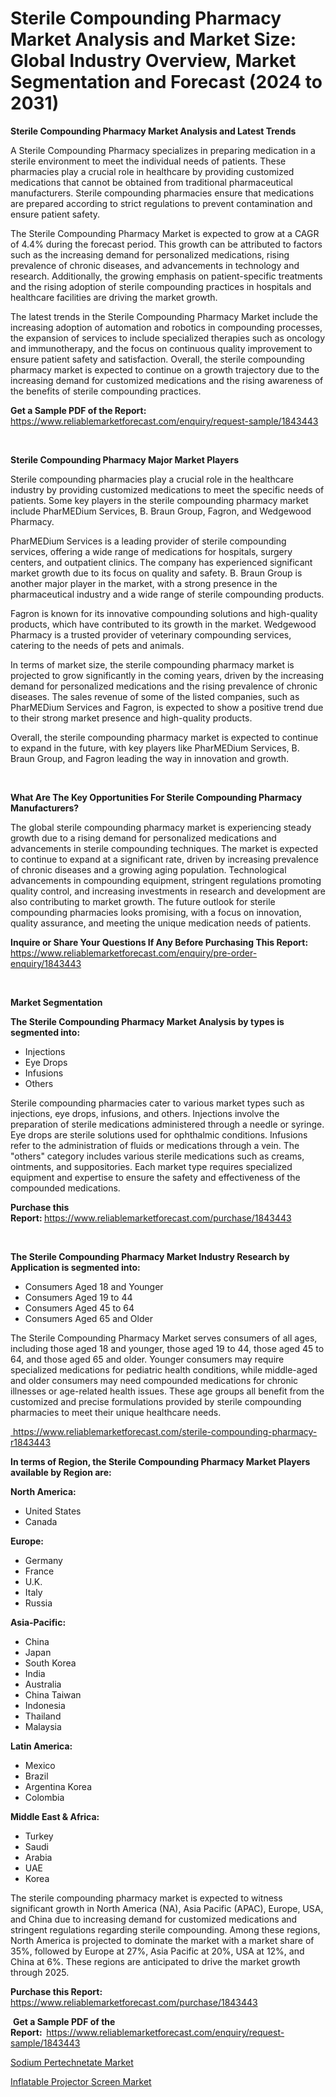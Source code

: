 <p><h1>Sterile Compounding Pharmacy Market Analysis and Market Size: Global Industry Overview, Market Segmentation and Forecast (2024 to 2031)</h1></p><p><strong>Sterile Compounding Pharmacy Market Analysis and Latest Trends</strong></p>
<p><p>A Sterile Compounding Pharmacy specializes in preparing medication in a sterile environment to meet the individual needs of patients. These pharmacies play a crucial role in healthcare by providing customized medications that cannot be obtained from traditional pharmaceutical manufacturers. Sterile compounding pharmacies ensure that medications are prepared according to strict regulations to prevent contamination and ensure patient safety.</p><p>The Sterile Compounding Pharmacy Market is expected to grow at a CAGR of 4.4% during the forecast period. This growth can be attributed to factors such as the increasing demand for personalized medications, rising prevalence of chronic diseases, and advancements in technology and research. Additionally, the growing emphasis on patient-specific treatments and the rising adoption of sterile compounding practices in hospitals and healthcare facilities are driving the market growth.</p><p>The latest trends in the Sterile Compounding Pharmacy Market include the increasing adoption of automation and robotics in compounding processes, the expansion of services to include specialized therapies such as oncology and immunotherapy, and the focus on continuous quality improvement to ensure patient safety and satisfaction. Overall, the sterile compounding pharmacy market is expected to continue on a growth trajectory due to the increasing demand for customized medications and the rising awareness of the benefits of sterile compounding practices.</p></p>
<p><strong>Get a Sample PDF of the Report:&nbsp;</strong> <a href="https://www.reliablemarketforecast.com/enquiry/request-sample/1843443">https://www.reliablemarketforecast.com/enquiry/request-sample/1843443</a></p>
<p>&nbsp;</p>
<p><strong>Sterile Compounding Pharmacy Major Market Players</strong></p>
<p><p>Sterile compounding pharmacies play a crucial role in the healthcare industry by providing customized medications to meet the specific needs of patients. Some key players in the sterile compounding pharmacy market include PharMEDium Services, B. Braun Group, Fagron, and Wedgewood Pharmacy.</p><p>PharMEDium Services is a leading provider of sterile compounding services, offering a wide range of medications for hospitals, surgery centers, and outpatient clinics. The company has experienced significant market growth due to its focus on quality and safety. B. Braun Group is another major player in the market, with a strong presence in the pharmaceutical industry and a wide range of sterile compounding products.</p><p>Fagron is known for its innovative compounding solutions and high-quality products, which have contributed to its growth in the market. Wedgewood Pharmacy is a trusted provider of veterinary compounding services, catering to the needs of pets and animals.</p><p>In terms of market size, the sterile compounding pharmacy market is projected to grow significantly in the coming years, driven by the increasing demand for personalized medications and the rising prevalence of chronic diseases. The sales revenue of some of the listed companies, such as PharMEDium Services and Fagron, is expected to show a positive trend due to their strong market presence and high-quality products.</p><p>Overall, the sterile compounding pharmacy market is expected to continue to expand in the future, with key players like PharMEDium Services, B. Braun Group, and Fagron leading the way in innovation and growth.</p></p>
<p>&nbsp;</p>
<p><strong>What Are The Key Opportunities For Sterile Compounding Pharmacy Manufacturers?</strong></p>
<p><p>The global sterile compounding pharmacy market is experiencing steady growth due to a rising demand for personalized medications and advancements in sterile compounding techniques. The market is expected to continue to expand at a significant rate, driven by increasing prevalence of chronic diseases and a growing aging population. Technological advancements in compounding equipment, stringent regulations promoting quality control, and increasing investments in research and development are also contributing to market growth. The future outlook for sterile compounding pharmacies looks promising, with a focus on innovation, quality assurance, and meeting the unique medication needs of patients.</p></p>
<p><strong>Inquire or Share Your Questions If Any Before Purchasing This Report:</strong> <a href="https://www.reliablemarketforecast.com/enquiry/pre-order-enquiry/1843443">https://www.reliablemarketforecast.com/enquiry/pre-order-enquiry/1843443</a></p>
<p>&nbsp;</p>
<p><strong>Market Segmentation</strong></p>
<p><strong>The Sterile Compounding Pharmacy Market Analysis by types is segmented into:</strong></p>
<p><ul><li>Injections</li><li>Eye Drops</li><li>Infusions</li><li>Others</li></ul></p>
<p><p>Sterile compounding pharmacies cater to various market types such as injections, eye drops, infusions, and others. Injections involve the preparation of sterile medications administered through a needle or syringe. Eye drops are sterile solutions used for ophthalmic conditions. Infusions refer to the administration of fluids or medications through a vein. The "others" category includes various sterile medications such as creams, ointments, and suppositories. Each market type requires specialized equipment and expertise to ensure the safety and effectiveness of the compounded medications.</p></p>
<p><strong>Purchase this Report:&nbsp;</strong><a href="https://www.reliablemarketforecast.com/purchase/1843443">https://www.reliablemarketforecast.com/purchase/1843443</a></p>
<p>&nbsp;</p>
<p><strong>The Sterile Compounding Pharmacy Market Industry Research by Application is segmented into:</strong></p>
<p><ul><li>Consumers Aged 18 and Younger</li><li>Consumers Aged 19 to 44</li><li>Consumers Aged 45 to 64</li><li>Consumers Aged 65 and Older</li></ul></p>
<p><p>The Sterile Compounding Pharmacy Market serves consumers of all ages, including those aged 18 and younger, those aged 19 to 44, those aged 45 to 64, and those aged 65 and older. Younger consumers may require specialized medications for pediatric health conditions, while middle-aged and older consumers may need compounded medications for chronic illnesses or age-related health issues. These age groups all benefit from the customized and precise formulations provided by sterile compounding pharmacies to meet their unique healthcare needs.</p></p>
<p><a href="https://www.reliablemarketforecast.com/sterile-compounding-pharmacy-r1843443">&nbsp;https://www.reliablemarketforecast.com/sterile-compounding-pharmacy-r1843443</a></p>
<p><strong>In terms of Region, the Sterile Compounding Pharmacy Market Players available by Region are:</strong></p>
<p>
    <p> <strong> North America: </strong>
        <ul>
            <li>United States</li>
            <li>Canada</li>
        </ul>
        </p> 
    <p> <strong> Europe: </strong>
        <ul>
            <li>Germany</li>
            <li>France</li>
            <li>U.K.</li>
            <li>Italy</li>
            <li>Russia</li>
        </ul>
        </p> 
    <p> <strong> Asia-Pacific: </strong>
        <ul>
            <li>China</li>
            <li>Japan</li>
            <li>South Korea</li>
            <li>India</li>
            <li>Australia</li>
            <li>China Taiwan</li>
            <li>Indonesia</li>
            <li>Thailand</li>
            <li>Malaysia</li>
        </ul>
        </p> 
    <p> <strong> Latin America: </strong>
        <ul>
            <li>Mexico</li>
            <li>Brazil</li>
            <li>Argentina Korea</li>
            <li>Colombia</li>
        </ul>
        </p> 
    <p> <strong> Middle East & Africa: </strong>
        <ul>
            <li>Turkey</li>
            <li>Saudi</li>
            <li>Arabia</li>
            <li>UAE</li>
            <li>Korea</li>
        </ul>
    </p>
    </p>
<p><p>The sterile compounding pharmacy market is expected to witness significant growth in North America (NA), Asia Pacific (APAC), Europe, USA, and China due to increasing demand for customized medications and stringent regulations regarding sterile compounding. Among these regions, North America is projected to dominate the market with a market share of 35%, followed by Europe at 27%, Asia Pacific at 20%, USA at 12%, and China at 6%. These regions are anticipated to drive the market growth through 2025.</p></p>
<p><strong>Purchase this Report: </strong><a href="https://www.reliablemarketforecast.com/purchase/1843443">https://www.reliablemarketforecast.com/purchase/1843443</a></p>
<p>&nbsp;<strong>Get a Sample PDF of the Report:&nbsp;&nbsp;</strong><a href="https://www.reliablemarketforecast.com/enquiry/request-sample/1843443">https://www.reliablemarketforecast.com/enquiry/request-sample/1843443</a></p>
<p><strong></strong></p>
<p><p><a href="https://github.com/julyju69/Market-Research-Report-List-4/blob/main/sodium-pertechnetate-market.md">Sodium Pertechnetate Market</a></p><p><a href="https://www.linkedin.com/pulse/inflatable-projector-screen-market-size-share-analysis--zbpyc?trackingId=uW5UaZUdR4SIBpt68q8HLg%3D%3D">Inflatable Projector Screen Market</a></p></p>